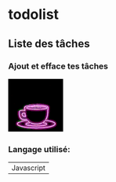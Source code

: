 # todolist

## Liste des tâches

### Ajout et efface tes tâches

![](./assets/img/cafe.webp)

### Langage utilisé:
<table>
<tr>
<td>Javascript</td>
</tr>
</table>
